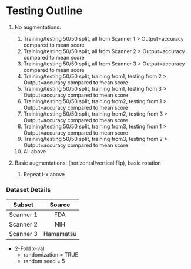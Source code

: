 # Testing Outline
1. No augmentations:
   1. Training/testing 50/50 split, all from Scanner 1 > Output=accuracy compared to mean score
   2. Training/testing 50/50 split, all from Scanner 2 > Output=accuracy compared to mean score
   3. Training/testing 50/50 split, all from Scanner 3 > Output=accuracy compared to mean score
   4. Training/testing 50/50 split, training from1, testing from 2 > Output=accuracy compared to mean score
   5. Training/testing 50/50 split, training from1, testing from 3 > Output=accuracy compared to mean score
   6. Training/testing 50/50 split, training from2, testing from 1 > Output=accuracy compared to mean score
   7. Training/testing 50/50 split, training from2, testing from 3 > Output=accuracy compared to mean score
   8. Training/testing 50/50 split, training from3, testing from 1 > Output=accuracy compared to mean score
   9. Training/testing 50/50 split, training from3, testing from 2 > Output=accuracy compared to mean score
   10. All above 

2. Basic augmentations: (horizontal/vertical flip), basic rotation

   1. Repeat i-x above

### Dataset Details
|Subset|Source|
| :--: | :--: |
|Scanner 1|FDA|
|Scanner 2|NIH|
|Scanner 3|Hamamatsu|

 - 2-Fold x-val
   - randomization = TRUE 
   - random seed = 5
